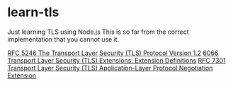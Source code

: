 # learn-tls
Just learning TLS using Node.js
This is so far from the correct implementation that you cannot use it.

[RFC 5246 The Transport Layer Security (TLS) Protocol Version 1.2](https://tools.ietf.org/html/rfc5246)
[6066 Transport Layer Security (TLS) Extensions: Extension Definitions](https://tools.ietf.org/html/rfc6066)
[RFC 7301 Transport Layer Security (TLS) Application-Layer Protocol Negotiation Extension](http://tools.ietf.org/html/rfc7301)
